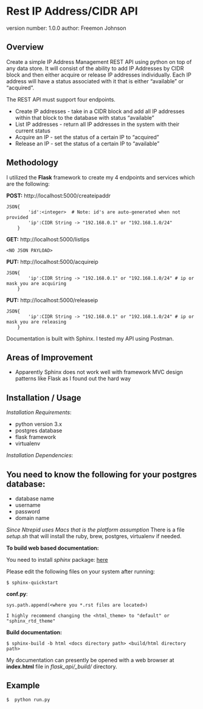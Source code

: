 Rest IP Address/CIDR API
===============================

version number: 1.0.0
author: Freemon Johnson

Overview
--------

Create a simple IP Address Management REST API using python on top of any data store. It will consist of the ability to add IP Addresses by CIDR block and then either acquire or release IP addresses individually. Each IP address will have a status associated with it that is either “available” or “acquired”.
 
The REST API must support four endpoints.
- Create IP addresses - take in a CIDR block and add all IP addresses within that block to the database with status “available”
- List IP addresses - return all IP addresses in the system with their current status
- Acquire an IP - set the status of a certain IP to “acquired”
- Release an IP - set the status of a certain IP to “available”
 


Methodology
-----------
I utilized the **Flask** framework to create my 4 endpoints and services which are the following:

**POST:** http://localhost:5000/createipaddr
```
JSON{
		'id':<integer>  # Note: id's are auto-generated when not provided
		'ip':CIDR String -> "192.168.0.1" or "192.168.1.0/24"
	}
```

**GET:** http://localhost:5000/listips
```
<NO JSON PAYLOAD>
```

**PUT:** http://localhost:5000/acquireip
```
JSON{
		'ip':CIDR String -> "192.168.0.1" or "192.168.1.0/24" # ip or mask you are acquiring
    }
```
    
**PUT:** http://localhost:5000/releaseip
```
JSON{
		'ip':CIDR String -> "192.168.0.1" or "192.168.1.0/24" # ip or mask you are releasing
	}
```
Documentation is built with Sphinx. I tested my API using Postman.

Areas of Improvement
---------------------
* Apparently Sphinx does not work well with framework MVC design patterns like Flask as I found out the hard way


Installation / Usage
--------------------
*Installation Requirements*: 
* python version 3.x
* postgres database
* flask framework
* virtualenv

*Installation Dependencies*:
## You need to know the following for your postgres database:
- database name
- username
- password
- domain name

_Since Ntrepid uses Macs that is the platform assumption_
There is a file _setup.sh_ that will install the ruby, brew, postgres, virtualenv if needed.


**To build web based documentation:**

You need to install _sphinx_ package: [here](http://www.sphinx-doc.org/en/master/usage/installation.html)

Please edit the following files on your system after running: 
	
	$ sphinx-quickstart

**conf.py**:

	sys.path.append(<where you *.rst files are located>)
	
	I highly recommend changing the <html_theme> to "default" or "sphinx_rtd_theme"

**Build documentation:** 

    $ sphinx-build -b html <docs directory path> <build/html directory path>


My documentation can presently be opened with a web browser at **index.html** file in _flask_api/\_build/_ directory.


Example
-------

	$  python run.py
